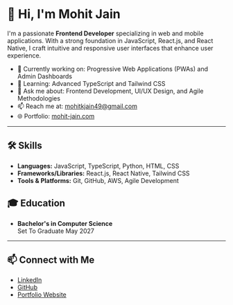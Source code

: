 # 👋 Hi, I'm Mohit Jain

I'm a passionate **Frontend Developer** specializing in web and mobile applications. With a strong foundation in JavaScript, React.js, and React Native, I craft intuitive and responsive user interfaces that enhance user experience.

- 🔭 Currently working on: Progressive Web Applications (PWAs) and Admin Dashboards
- 🌱 Learning: Advanced TypeScript and Tailwind CSS
- 💬 Ask me about: Frontend Development, UI/UX Design, and Agile Methodologies
- 📫 Reach me at: [mohitkjain49@gmail.com](mailto:mohitkjain49@gmail.com)
- 🌐 Portfolio: [mohit-jain.com](https://www.mohit-jain.com/)

---

## 🛠️ Skills

- **Languages:** JavaScript, TypeScript, Python, HTML, CSS
- **Frameworks/Libraries:** React.js, React Native, Tailwind CSS
- **Tools & Platforms:** Git, GitHub, AWS, Agile Development

## 🎓 Education

- **Bachelor's in Computer Science**  
  Set To Graduate May 2027

---

## 📫 Connect with Me

- [LinkedIn](https://www.linkedin.com/in/mohitjain49/)
- [GitHub](https://github.com/Mohitjain49)
- [Portfolio Website](https://www.mohit-jain.com/)

